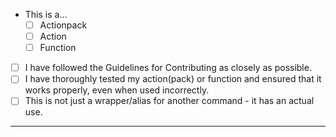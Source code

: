 <!--

Hi! Thanks for choosing to upload your action to the Community Action Repository.
In order to make it easier for the repo moderators to review your action,
please fill out this template that explains your action(pack).

If your PR reaches 7 days of inactivity, it will be labelled as inactive.
After 14 days of inactivity, your PR will be closed and you will have to create a new one.

-->

<!-- Please replace the space in the appropriate box with an x, i.e:
- This is a...
  - [x] Actionpack    
  - [ ] Action
  - [ ] Function
  
-->
- This is a...
  - [ ] Actionpack    
  - [ ] Action
  - [ ] Function
- [ ] I have followed the Guidelines for Contributing as closely as possible.
- [ ] I have thoroughly tested my action(pack) or function and ensured that it works properly, even when used incorrectly.
- [ ] This is not just a wrapper/alias for another command - it has an actual use.

<!-- If you have anything you need to include, please do so below this line! -->
--------------------------------------------------------------------------------
